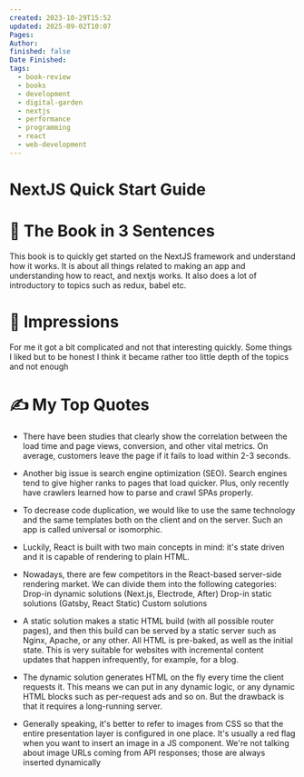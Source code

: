 ```yaml
---
created: 2023-10-29T15:52
updated: 2025-09-02T10:07
Pages:
Author:
finished: false
Date Finished:
tags:
  - book-review
  - books
  - development
  - digital-garden
  - nextjs
  - performance
  - programming
  - react
  - web-development
---
```

# NextJS Quick Start Guide


# 🚀 The Book in 3 Sentences
This book is to quickly get started on the NextJS framework and understand how it works. 
It is about all things related to making an app and understanding how to react, and nextjs works. It also does a lot of introductory to topics such as redux, babel etc.


# 🎨 Impressions

For me it got a bit complicated and not that interesting quickly. Some things I liked but to be honest I think it became rather too little depth of the topics and not enough 

# ✍️ My Top  Quotes
- There have been studies that clearly show the correlation between the load time and page views, conversion, and other vital metrics. On average, customers leave the page if it fails to load within 2-3 seconds.
 
- Another big issue is search engine optimization (SEO). Search engines tend to give higher ranks to pages that load quicker. Plus, only recently have crawlers learned how to parse and crawl SPAs properly.
 
- To decrease code duplication, we would like to use the same technology and the same templates both on the client and on the server. Such an app is called universal or isomorphic.
 
- Luckily, React is built with two main concepts in mind: it's state driven and it is capable of rendering to plain HTML.
 
- Nowadays, there are few competitors in the React-based server-side rendering market. We can divide them into the following categories: Drop-in dynamic solutions (Next.js, Electrode, After) Drop-in static solutions (Gatsby, React Static) Custom solutions
 
- A static solution makes a static HTML build (with all possible router pages), and then this build can be served by a static server such as Nginx, Apache, or any other. All HTML is pre-baked, as well as the initial state. This is very suitable for websites with incremental content updates that happen infrequently, for example, for a blog.
 
- The dynamic solution generates HTML on the fly every time the client requests it. This means we can put in any dynamic logic, or any dynamic HTML blocks such as per-request ads and so on. But the drawback is that it requires a long-running server.
 
- Generally speaking, it's better to refer to images from CSS so that the entire presentation layer is configured in one place. It's usually a red flag when you want to insert an image in a JS component. We're not talking about image URLs coming from API responses; those are always inserted dynamically
 


